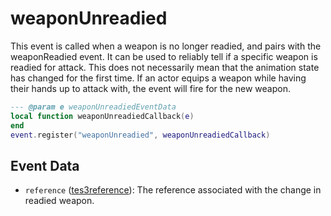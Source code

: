 # weaponUnreadied

This event is called when a weapon is no longer readied, and pairs with the weaponReadied event. It can be used to reliably tell if a specific weapon is readied for attack. This does not necessarily mean that the animation state has changed for the first time. If an actor equips a weapon while having their hands up to attack with, the event will fire for the new weapon.

```lua
--- @param e weaponUnreadiedEventData
local function weaponUnreadiedCallback(e)
end
event.register("weaponUnreadied", weaponUnreadiedCallback)
```

## Event Data

* `reference` ([tes3reference](../../types/tes3reference)): The reference associated with the change in readied weapon.

